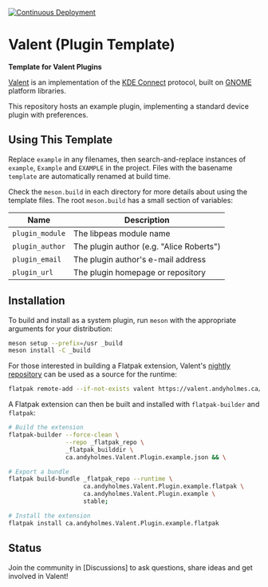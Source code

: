 [![Continuous Deployment](https://github.com/andyholmes/valent-plugin-example/actions/workflows/cd.yml/badge.svg)](https://github.com/andyholmes/valent-plugin-example/actions/workflows/cd.yml)

# Valent (Plugin Template)

**Template for Valent Plugins**

[Valent][valent] is an implementation of the [KDE Connect][kdeconnect] protocol,
built on [GNOME][gnome] platform libraries.

This repository hosts an example plugin, implementing a standard device plugin
with preferences.

## Using This Template

Replace `example` in any filenames, then search-and-replace instances of
`example`, `Example` and `EXAMPLE` in the project. Files with the basename
`template` are automatically renamed at build time.

Check the `meson.build` in each directory for more details about using the
template files. The root `meson.build` has a small section of variables:

| Name            | Description                                        |
|-----------------|----------------------------------------------------|
| `plugin_module` | The libpeas module name                            |
| `plugin_author` | The plugin author (e.g. "Alice Roberts")           |
| `plugin_email`  | The plugin author's e-mail address                 |
| `plugin_url`    | The plugin homepage or repository                  |

## Installation

To build and install as a system plugin, run `meson` with the appropriate
arguments for your distribution:

```sh
meson setup --prefix=/usr _build
meson install -C _build
```

For those interested in building a Flatpak extension, Valent's
[nightly repository][nightly-repo] can be used as a source for the runtime:

```sh
flatpak remote-add --if-not-exists valent https://valent.andyholmes.ca/repo
```

A Flatpak extension can then be built and installed with `flatpak-builder` and
`flatpak`:

```sh
# Build the extension
flatpak-builder --force-clean \
                --repo _flatpak_repo \
                _flatpak_builddir \
                ca.andyholmes.Valent.Plugin.example.json && \

# Export a bundle
flatpak build-bundle _flatpak_repo --runtime \
                     ca.andyholmes.Valent.Plugin.example.flatpak \
                     ca.andyholmes.Valent.Plugin.example \
                     stable;

# Install the extension
flatpak install ca.andyholmes.Valent.Plugin.example.flatpak
```

## Status

Join the community in [Discussions] to ask questions, share ideas and get
involved in Valent!

[valent]: https://github.com/andyholmes/valent
[gnome]: https://www.gnome.org
[kdeconnect]: https://kdeconnect.kde.org

[nightly-repo]: https://valent.andyholmes.ca/repo/index.flatpakrepo

